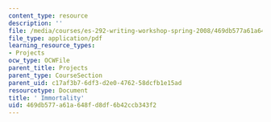 ```yaml
---
content_type: resource
description: ''
file: /media/courses/es-292-writing-workshop-spring-2008/469db577a61a648fd8df6b42ccb343f2_MITES_292S08_Immortality.pdf
file_type: application/pdf
learning_resource_types:
- Projects
ocw_type: OCWFile
parent_title: Projects
parent_type: CourseSection
parent_uid: c17af3b7-6df3-d2e0-4762-58dcfb1e15ad
resourcetype: Document
title: ' Immortality'
uid: 469db577-a61a-648f-d8df-6b42ccb343f2
---
```

